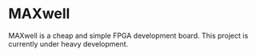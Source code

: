 # MAXwell

MAXwell is a cheap and simple FPGA development board.
This project is currently under heavy development.
